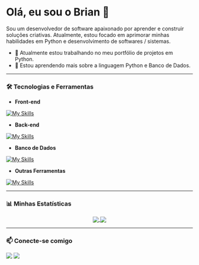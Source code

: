 # Olá, eu sou o Brian 👋

Sou um desenvolvedor de software apaixonado por aprender e construir soluções criativas. Atualmente, estou focado em aprimorar minhas habilidades em Python e desenvolvimento de softwares / sistemas.

- 🔭 Atualmente estou trabalhando no meu portfólio de projetos em Python.
- 🌱 Estou aprendendo mais sobre a linguagem Python e Banco de Dados.

---

### 🛠️ Tecnologias e Ferramentas

- **Front-end**
  
[![My Skills](https://skillicons.dev/icons?i=html,css,wordpress,figma)](https://skillicons.dev)

- **Back-end**
  
[![My Skills](https://skillicons.dev/icons?i=python,java,javascript)](https://skillicons.dev)

- **Banco de Dados**
  
[![My Skills](https://skillicons.dev/icons?i=sqlite)](https://skillicons.dev)

- **Outras Ferramentas**
  
[![My Skills](https://skillicons.dev/icons?i=git)](https://skillicons.dev)

---

### 📊 Minhas Estatísticas

<p align="center">
  <a href="https://github.com/brianpventura">
    <img align="center" src="https://github-readme-stats.vercel.app/api?username=brianpventura&show_icons=true&theme=dracula&hide_border=true&count_private=true" />
    <img align="center" src="https://github-readme-stats.vercel.app/api/top-langs/?username=brianpventura&layout=compact&theme=dracula&hide_border=true" />
  </a>
</p>

---

### 📫 Conecte-se comigo

<p align="left">
  <a href="https://www.linkedin.com/in/brian-ventura-68081a25a" target="_blank"><img src="https://img.shields.io/badge/LinkedIn-0077B5?style=for-the-badge&logo=linkedin&logoColor=white" /></a>
  <a href="mailto:brianpventura.pro@gmail.com" target="_blank"><img src="https://img.shields.io/badge/Gmail-D14836?style=for-the-badge&logo=gmail&logoColor=white" /></a>
</p>
